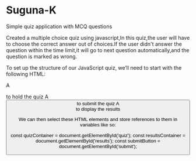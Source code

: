 # Suguna-K
Simple quiz application with MCQ questions

Created a multiple choice quiz using javascript,In this quiz,the user will have to choose the correct answer out of choices.If the user didn't answer the question within the time limit,it will go to next question automatically,and the question is marked as wrong.

To set up the structure of our JavaScript quiz, we’ll need to start with the following HTML:

A <div> to hold the quiz
A <button> to submit the quiz
A <div> to display the results
  
We can then select these HTML elements and store references to them in variables like so:

const quizContainer = document.getElementById('quiz');
const resultsContainer = document.getElementById('results');
const submitButton = document.getElementById('submit');

